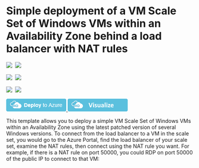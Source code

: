 # Simple deployment of a VM Scale Set of Windows VMs within an Availability Zone behind a load balancer with NAT rules

<IMG SRC="https://azbotstorage.blob.core.windows.net/badges/201-vmss-windows-nat-zones/PublicLastTestDate.svg" />&nbsp;
<IMG SRC="https://azbotstorage.blob.core.windows.net/badges/201-vmss-windows-nat-zones/PublicDeployment.svg" />&nbsp;

<IMG SRC="https://azbotstorage.blob.core.windows.net/badges/201-vmss-windows-nat-zones/FairfaxLastTestDate.svg" />&nbsp;
<IMG SRC="https://azbotstorage.blob.core.windows.net/badges/201-vmss-windows-nat-zones/FairfaxDeployment.svg" />&nbsp;

<IMG SRC="https://azbotstorage.blob.core.windows.net/badges/201-vmss-windows-nat-zones/BestPracticeResult.svg" />&nbsp;
<IMG SRC="https://azbotstorage.blob.core.windows.net/badges/201-vmss-windows-nat-zones/CredScanResult.svg" />&nbsp;

<a href="https://portal.azure.com/#create/Microsoft.Template/uri/https%3A%2F%2Fraw.githubusercontent.com%2FAzure%2Fazure-quickstart-templates%2Fmaster%2F201-vmss-windows-nat-zones%2Fazuredeploy.json" target="_blank">
    <img src="https://raw.githubusercontent.com/Azure/azure-quickstart-templates/master/1-CONTRIBUTION-GUIDE/images/deploytoazure.png"/>
</a>
<a href="http://armviz.io/#/?load=https%3A%2F%2Fraw.githubusercontent.com%2FAzure%2Fazure-quickstart-templates%2Fmaster%2F201-vmss-windows-nat-zones%2Fazuredeploy.json" target="_blank">
    <img src="https://raw.githubusercontent.com/Azure/azure-quickstart-templates/master/1-CONTRIBUTION-GUIDE/images/visualizebutton.png"/>
</a>

This template allows you to deploy a simple VM Scale Set of Windows VMs within an Availability Zone using the latest patched version of several Windows versions. To connect from the load balancer to a VM in the scale set, you would go to the Azure Portal, find the load balancer of your scale set, examine the NAT rules, then connect using the NAT rule you want. For example, if there is a NAT rule on port 50000, you could RDP on port 50000 of the public IP to connect to that VM:

